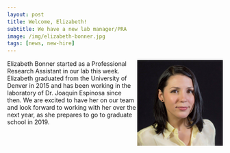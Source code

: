 ```yaml
---
layout: post
title: Welcome, Elizabeth!
subtitle: We have a new lab manager/PRA
image: /img/elizabeth-bonner.jpg
tags: [news, new-hire]
---
```

<img align="right" src="/img/elizabeth-bonner.jpg" style="width:200px !important;height:200px !important;" />
Elizabeth Bonner started as a Professional Research Assistant in our lab this week. Elizabeth graduated from the University of Denver in 2015 and has been working in the laboratory of Dr. Joaquin Espinosa since then. We are excited to have her on our team and look forward to working with her over the next year, as she prepares to go to graduate school in 2019. 
<br>
<br>

